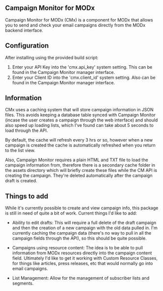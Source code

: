 ## Campaign Monitor for MODx

Campaign Monitor for MODx (CMx) is a component for MODx that allows you to send and check your email campaigns directly from the MODx backend interface.

## Configuration

After installing using the provided build script:

1. Enter your API Key into the 'cmx.api_key' system setting.  This can be found in the Campaign Monitor manager interface.
2. Enter your Client ID into the 'cmx.client_id' system setting.  Also can be found in the Campaign Monitor manager interface.

## Information

CMx uses a caching system that will store campaign information in JSON files.  This avoids keeping a database table synced with Campaign Monitor (incase the user creates a campaign through the web interface) and should also speed up loading lists, which I've found can take about 5 seconds to load through the API.

By default, the cache will refresh every 3 hrs or so, however when a new campaign is created the cache is automatically refreshed when you return to the list view.

Also, Campaign Monitor requires a plain HTML and TXT file to load the campaign information from, therefore there is a secondary cache folder in the assets directory which will briefly create these files while the CM API is creating the campaign.  They're deleted automatically after the campaign draft is created.

## Things to add

While it's currently possible to create and view campaign info, this package is still in need of quite a bit of work.  Current things I'd like to add:

* Ability to edit drafts:
  	This will require a full delete of the draft campaign and then the creation of a new campaign with the old data pulled in.  I'm currently caching the campaign data (there's no way to pull in all the campaign fields through the API), so this should be quite possible.

* Campaigns using resource content: 
	The idea is to be able to pull information from MODx resources directly into the campaign content field.  Ultimately I'd like to get it working with Custom Resource Classes, for things like articles, press releases, etc that would normally go into email campaigns.

* List Management:
	Allow for the management of subscriber lists and segments.
